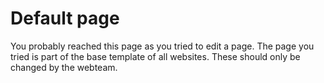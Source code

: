 # Default page

You probably reached this page as you tried to edit a page. The page you tried is part of the base template of all websites. These should only be changed by the webteam.
